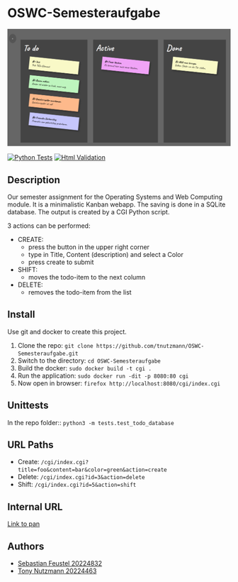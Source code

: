 # OSWC-Semesteraufgabe

![screenshot](img/screenshot.png)

[![Python Tests](https://github.com/tnutzmann/OSWC-Semesteraufgabe/actions/workflows/python.yml/badge.svg)](https://github.com/tnutzmann/OSWC-Semesteraufgabe/actions/workflows/python.yml)
[![Html Validation](https://github.com/tnutzmann/OSWC-Semesteraufgabe/actions/workflows/html.yml/badge.svg)](https://github.com/tnutzmann/OSWC-Semesteraufgabe/actions/workflows/html.yml)

## Description
Our semester assignment for the Operating Systems and Web Computing module. It is a minimalistic Kanban webapp.
The saving is done in a SQLite database. The output is created by a CGI Python script.

3 actions can be performed:
- CREATE: 
    - press the button in the upper right corner
    - type in Title, Content (description) and select a Color
    - press create to submit
- SHIFT:
    - moves the todo-item to the next column
- DELETE:
    - removes the todo-item from the list

## Install
Use git and docker to create this project.

1. Clone the repo: `git clone https://github.com/tnutzmann/OSWC-Semesteraufgabe.git`
2. Switch to the directory: `cd OSWC-Semesteraufgabe`
3. Build the docker: `sudo docker build -t cgi .`
4. Run the application: `sudo docker run -dit -p 8080:80 cgi`
5. Now open in browser: `firefox http://localhost:8080/cgi/index.cgi`

## Unittests
In the repo folder:: `python3 -m tests.test_todo_database`

## URL Paths
 - Create: `/cgi/index.cgi?title=foo&content=bar&color=green&action=create`
 - Delete: `/cgi/index.cgi?id=3&action=delete`
 - Shift: `/cgi/index.cgi?id=5&action=shift`

## Internal URL
[Link to pan](http://pan.th-brndenburg.de/~nutzmann/cgi-bin/todo/index.cgi)

## Authors
- [Sebastian Feustel 20224832](https://github.com/53845714nF)
- [Tony Nutzmann 20224463](https://github.com/tnutzmann)
